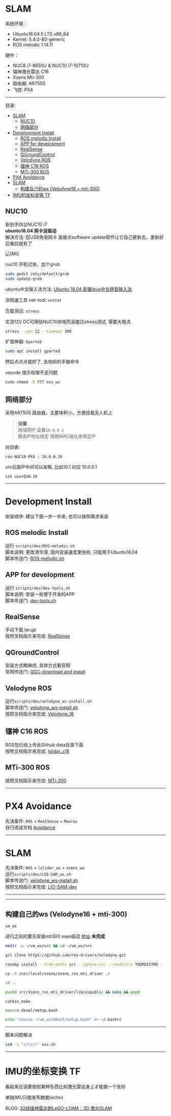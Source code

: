 # SLAM

系统环境： 
- Ubuntu18.04.5 LTS x86_64 
- Kernel: 5.4.0-80-generic
- ROS melodic 1.14.11

硬件：
- NUC8 i7-8650U & NUC10 i7-10710U
- 镭神激光雷达 C16
- Xsens Mti-300
- 路由器: AR750S
- 飞控: PX4


----
目录:
- [SLAM](#slam)
  - [NUC10](#nuc10)
  - [网络部分](#网络部分)
- [Development Install](#development-install)
  - [ROS melodic Install](#ros-melodic-install)
  - [APP for development](#app-for-development)
  - [RealSense](#realsense)
  - [QGroundControl](#qgroundcontrol)
  - [Velodyne ROS](#velodyne-ros)
  - [镭神 C16 ROS](#镭神-c16-ros)
  - [MTi-300 ROS](#mti-300-ros)
- [PX4 Avoidance](#px4-avoidance)
- [SLAM](#slam-1)
  - [构建自己的ws (Velodyne16 + mti-300)](#构建自己的ws-velodyne16--mti-300)
- [IMU的坐标变换 TF](#imu的坐标变换-tf)


## NUC10

新到手四台NUC10 i7      
**ubuntu18.04 网卡没驱动**      
解决方法: 怼USB免驱网卡 直接点software update软件让它自己更新去，更新好后重启就有了

![IMG](pictures/nuc10.png)


nuc10 开机过快，加个grub
``` bash
sudo gedit /etc/default/grub
sudo update-grub
```

ubuntu中文输入法方法: [Ubuntu 18.04 配置ibus中文拼音输入法](https://blog.csdn.net/wu10188/article/details/86540464)     

测网速工具 net-tool: `vnstat`

负载测试: 
`stress`   

实测12V DC可用给NUC10供电而且能过stress测试, 需要大电流.

```bash
stress --cpu 12 --timeout 300
```

扩盘神器: `Gparted`
``` bash
sudo apt install gparted
``` 
然后点点点就好了, 去他妈的手敲命令

vscode 提示权限不足问题
```bash
sudo chmod -R 777 xxx_ws
```

## 网络部分
采用AR750S 路由器，主要体积小，方便挂载无人机上     

>**设置**      
>局域网IP 设置`10.0.0.1`     
>静态IP地址绑定 根据MAC地址来绑定IP   

对应表: 
```
ros-NUC10-PX4 : 10.0.0.10 
```
`shh`后面IP中间可以省略, 比如10.1 对应 10.0.0.1 
```
ssh user@10.10
```


----
# Development Install
安装顺序: 建议下面一步一步来, 也可以按照需求来装

## ROS melodic Install
运行 `scripts/dev/ROS-melodic.sh`       
脚本说明: 更改清华源, 国内安装速度更快些, 只能用于Ubuntu18.04       
脚本传送门: [ROS-melodic.sh](scripts/dev/ROS-melodic.sh)

## APP for development
运行 `scripts/dev/dev-tools.sh`    
脚本说明: 安装一些便于开发的APP          
脚本传送门: [dev-tools.sh](scripts/dev/dev-tools.sh)

## RealSense
手动下载 tar.gz     
按照文档指示来完成: [RealSense](data/RealSense.md)

## QGroundControl
安装方式略麻烦, 具体方式看官网      
官网传送门: [QGC-download and install](https://docs.qgroundcontrol.com/master/en/getting_started/download_and_install.html)

## Velodyne ROS
运行`scripts/dev/velodyne_ws-install.sh`        
脚本传送门: [velodyne_ws-install.sh](scripts/dev/velodyne_ws-install.sh)        
按照文档指示来完成: [Velodyne_16](data/Velodyne_16.md)

## 镭神 C16 ROS
ROS包已经上传此Github data目录下面     
按照文档指示来完成: [lslidar_c16](data/lslidar_c16.md)

## MTi-300 ROS
按照文档指示来完成: [MTi-300](data/MTi-300.md)

----
# PX4 Avoidance

先决条件: `ROS` + `RealSense` + `Mavros`        
自行阅读文档 [Avoidance](PX4/Avoidance.md)

----
# SLAM

先决条件: `ROS` + `lslidar_ws` + `xsens_ws`         
运行`scripts/dev/LIO-SAM_ws.sh`        
脚本传送门: [velodyne_ws-install.sh](scripts/dev/LIO-SAM_ws-install.sh)         
按照文档指示来完成: [LIO-SAM-dev](SLAM/LIO-SAM-dev.md)

----


----

## 构建自己的ws (Velodyne16 + mti-300)
`vm_ws`

进行之前的要先安装mti300 xses驱动 [地址](data/MTi-300.md) 
**未完成**
``` bash
mkdir -p ~/vm_ws/src && cd ~/vm_ws/src

git clone https://github.com/ros-drivers/velodyne.git

rosdep install --from-paths src --ignore-src --rosdistro YOURDISTRO -

cp -R /usr/local/xsens/xsens_ros_mti_driver ./

cd ..

pushd src/xsens_ros_mti_driver/lib/xspublic && make && popd

catkin_make

source devel/setup.bash

echo "source ~/vm_ws/devel/setup.bash" >> ~/.bashrc

```

----

脚本问题解决
``` bash
sed -i "s/\r//" xxx.sh
```

----
# IMU的坐标变换 TF
看起来应该要依附某种东西比如激光雷达身上才能做一个坐标

单独IMU只能发布数据(echo)

BLOG: [32线镭神雷达跑LeGO-LOAM：3D 激光SLAM](https://blog.csdn.net/weixin_44208916/article/details/106094490)

